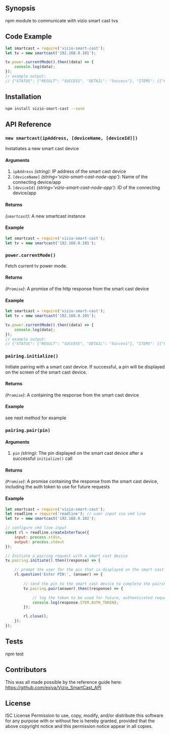 ## Synopsis

npm module to communicate with vizio smart cast tvs

## Code Example

```JavaScript
let smartcast = require('vizio-smart-cast');
let tv = new smartcast('192.168.0.101');

tv.power.currentMode().then((data) => {
    console.log(data);
});
// example output:
// {"STATUS": {"RESULT": "SUCCESS", "DETAIL": "Success"}, "ITEMS": [{"CNAME": "power_mode", "TYPE": "T_VALUE_V1", "NAME": "Power Mode", "VALUE": 0}], "URI": "/state/device/power_mode"}
```

## Installation

```bash
npm install vizio-smart-cast --save
```

## API Reference

### `new smartcast(ipAddress, [deviceName, [deviceId]])`
Instatiates a new smart cast device
#### Arguments
1. `ipAddress` *(string)*: IP address of the smart cast device
1. `[deviceName]` *(string='vizio-smart-cast-node-app')*: Name of the connecting device/app
1. `[deviceId]` *(string='vizio-smart-cast-node-app')*: ID of the connecting device/app

#### Returns
*(`smartcast`)*: A new smartcast instance

#### Example
```js
let smartcast = require('vizio-smart-cast');
let tv = new smartcast('192.168.0.101');
```

### `power.currentMode()`
Fetch current tv power mode.

#### Returns
*(`Promise`)*: A promise of the http response from the smart cast device

#### Example
```js
let smartcast = require('vizio-smart-cast');
let tv = new smartcast('192.168.0.101');

tv.power.currentMode().then((data) => {
    console.log(data);
});
// example output:
// {"STATUS": {"RESULT": "SUCCESS", "DETAIL": "Success"}, "ITEMS": [{"CNAME": "power_mode", "TYPE": "T_VALUE_V1", "NAME": "Power Mode", "VALUE": 0}], "URI": "/state/device/power_mode"}
```

### `pairing.initialize()`
Initiate pairing with a smart cast device. If successful, a pin will be displayed on the screen of the smart cast device.
#### Returns
*(`Promise`)*: A containing the response from the smart cast device

#### Example
see next method for example

### `pairing.pair(pin)`
#### Arguments
1. `pin` *(string)*: The pin displayed on the smart cast device after a successful `initialize()` call

#### Returns
*(`Promise`)*: A promise containing the response from the smart cast device, including the auth token to use for future requests

#### Example
```js
let smartcast = require('vizio-smart-cast');
let readline = require('readline'); // user input via cmd line
let tv = new smartcast('192.168.0.102');

// configure cmd line input
const rl = readline.createInterface({
    input: process.stdin,
    output: process.stdout
});

// Initiate a pairing request with a smart cast device
tv.pairing.initiate().then((response) => {

    // prompt the user for the pin that is displayed on the smart cast device
    rl.question('Enter PIN:', (answer) => {
        
        // send the pin to the smart cast device to complete the pairing process
        tv.pairing.pair(answer).then((response) => {

            // log the token to be used for future, authenticated requests
            console.log(response.ITEM.AUTH_TOKEN);
        });

        rl.close();
    });
});
```

## Tests

npm test

## Contributors
This was all made possible by the reference guide here: https://github.com/exiva/Vizio_SmartCast_API

## License

ISC License
Permission to use, copy, modify, and/or distribute this software for any purpose with or without fee is hereby granted, provided that the above copyright notice and this permission notice appear in all copies.